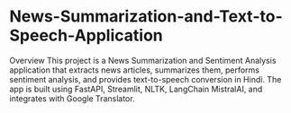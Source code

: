 # News-Summarization-and-Text-to-Speech-Application
Overview This project is a News Summarization and Sentiment Analysis application that extracts news articles, summarizes them, performs sentiment analysis, and provides text-to-speech conversion in Hindi. The app is built using FastAPI, Streamlit, NLTK, LangChain MistralAI, and integrates with Google Translator.

